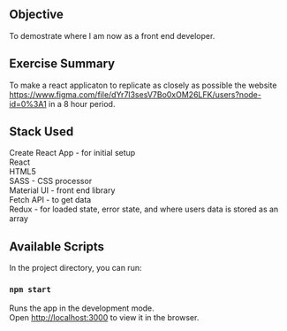 ## Objective 

To demostrate where I am now as a front end developer. 

## Exercise Summary

To make a react applicaton to replicate as closely as possible the website https://www.figma.com/file/dYr7l3sesV7Bo0xOM26LFK/users?node-id=0%3A1 in a 8 hour period. 

## Stack Used 

Create React App - for initial setup <br />
React <br />
HTML5 <br />
SASS - CSS processor<br />
Material UI - front end library<br />
Fetch API - to get data<br />
Redux - for loaded state, error state, and where users data is stored as an array  <br />

## Available Scripts

In the project directory, you can run:

### `npm start`

Runs the app in the development mode.<br />
Open [http://localhost:3000](http://localhost:3000) to view it in the browser.
